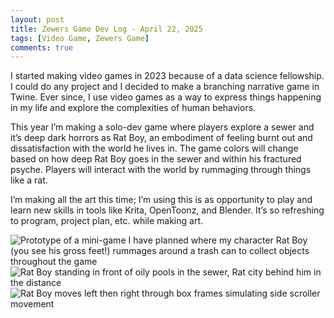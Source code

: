 ```yaml
---
layout: post
title: Zewers Game Dev Log - April 22, 2025
tags: [Video Game, Zewers Game]
comments: true
---
```


I started making video games in 2023 because of a data science fellowship. I could do any project and I decided to make a branching narrative game in Twine. Ever since, I use video games as a way to express things happening in my life and explore the complexities of human behaviors. 

This year I’m making a solo-dev game where players explore a sewer and it’s deep dark horrors as Rat Boy, an embodiment of feeling burnt out and dissatisfaction with the world he lives in. The game colors will change based on how deep Rat Boy goes in the sewer and within his fractured psyche. Players will interact with the world by rummaging through things like a rat. 

I’m making all the art this time; I’m using this is as opportunity to play and learn new skills in tools like Krita, OpenToonz, and Blender. It’s so refreshing to program, project plan, etc. while making art. 

![Prototype of a mini-game I have planned where my character Rat Boy (you see his gross feet!) rummages around a trash can to collect objects throughout the game](https://github.com/user-attachments/assets/9e555980-aa49-48e9-8377-b9f3c12a19ba)
![Rat Boy standing in front of oily pools in the sewer, Rat city behind him in the distance](https://github.com/user-attachments/assets/e2706581-7210-455d-b4ca-e495cdfa445e)
![Rat Boy moves left then right through box frames simulating side scroller movement](https://github.com/user-attachments/assets/a8321152-725b-40a4-96c6-55068bb74ea7)
